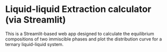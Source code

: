 # Liquid-liquid Extraction calculator (via Streamlit)
This is a Streamlit-based web app designed to calculate the equilibrium compositions of two immiscible phases and plot the distribution curve for a ternary liquid-liquid system.
